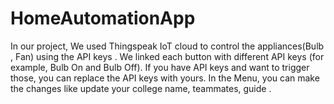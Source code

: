 # HomeAutomationApp
In our project, We used Thingspeak IoT cloud to control the appliances(Bulb , Fan) using the API keys .
We linked each button with different API keys (for example, Bulb On and Bulb Off).
If you have API keys and want to trigger those, you can replace the API keys with yours.
In the Menu, you can make the changes like update your college name, teammates, guide .

